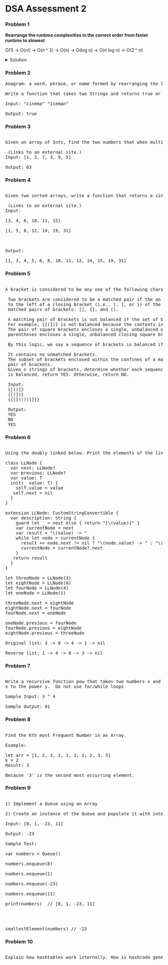 # DSA Assessment 2

### Problem 1 

**Rearrange the runtime complexities in the correct order from faster runtime to slowest** 

O(1) -> O(n!) -> O(n ^ 2) -> O(n) -> O(log n) -> O(n log n) -> O(2 ^ n)

<details> 
  <summary>Solution</summary> 
  
  O(1) -> O(log n) -> O(n) -> O(n log n) -> O(2 ^ n) -> O(n!)
  
</details> 

### Problem 2 

<pre>
Anagram: a word, phrase, or name formed by rearranging the letters of another, such as cinema, formed from iceman.

Write a function that takes two Strings and returns true or false if it's an Anagram

Input: "cinema" "iceman" 

Output: true 
</pre> 

### Problem 3

<pre> 
Given an array of Ints, find the two numbers that when multiplied together give the greatest product, and return that product.

 (Links to an external site.)
Input: [1, 2, 7, 3, 9, 5]

Output: 63
</pre> 

### Problem 4 

<pre> 
Given two sorted arrays, write a function that returns a single sorted list with all the elements from the inputs. Your solution must work in O(n) time.

 (Links to an external site.)
Input: 

[3, 4, 6, 10, 11, 15] 

[1, 5, 8, 12, 14, 19, 31]

 

Output: 

[1, 3, 4, 5, 6, 8, 10, 11, 12, 14, 15, 19, 31]
</pre>

### Problem 5 

<pre> 
A bracket is considered to be any one of the following characters: (, ), {, }, [, or ].
 
 Two brackets are considered to be a matched pair if the an opening bracket (i.e., (, [, or {) occurs 
 to the left of a closing bracket (i.e., ), ], or }) of the exact same type. There are three types of 
 matched pairs of brackets: [], {}, and ().
 
 A matching pair of brackets is not balanced if the set of brackets it encloses are not matched. 
 For example, {[(])} is not balanced because the contents in between { and } are not balanced. 
 The pair of square brackets encloses a single, unbalanced opening bracket, (, and the pair of 
 parentheses encloses a single, unbalanced closing square bracket, ].
 
 By this logic, we say a sequence of brackets is balanced if the following conditions are met:
 
 It contains no unmatched brackets.
 The subset of brackets enclosed within the confines of a matched pair of brackets is also a matched 
 pair of brackets.
 Given n strings of brackets, determine whether each sequence of brackets is balanced. If a string 
 is balanced, return YES. Otherwise, return NO.
 
 Input:
 {[()]}
 {[(])}
 {{[[(())]]}}
 
 Output:
 YES
 NO
 YES
</pre> 

### Problem 6

<pre> 
Using the doubly linked below. Print the elements of the linked list in reverse.

class LLNode<T> {
  var next: LLNode?
  var previous: LLNode?
  var value: T
  init(_ value: T) {
    self.value = value
   self.next = nil
  }
}

extension LLNode: CustomStringConvertible {
  var description: String {
    guard let _ = next else { return "[\(value)]" }
    var currentNode = next
    var result = "\(value) -> "
    while let node = currentNode {
      result += node.next != nil ? "\(node.value) -> " : "\(node.value) -> nil"
      currentNode = currentNode?.next
    }
   return result
  }
}

let threeNode = LLNode(3)
let eightNode = LLNode(8)
let fourNode = LLNode(4)
let oneNode = LLNode(1)

threeNode.next = eightNode
eightNode.next = fourNode
fourNode.next = oneNode

oneNode.previous = fourNode
fourNode.previous = eightNode
eightNode.previous = threeNode

Original list: 3 -> 8 -> 4 -> 1 -> nil

Reverse list: 1 -> 4 -> 8 -> 3 -> nil
</pre> 

### Problem 7

<pre> 
Write a recursive function pow that takes two numbers x and y as input and returns 
x to the power y.  Do not use for/while loops

Sample Input: 3 ^ 4

Sample Output: 81
</pre> 

### Problem 8

<pre> 
Find the Kth most Frequent Number in an Array.
 
Example:
 
let arr = [1, 2, 3, 2, 1, 2, 2, 2, 3, 3]
k = 2
Result: 3
 
Because '3' is the second most occurring element.
</pre> 

### Problem 9

<pre> 
1) Implement a Queue using an Array

2) Create an instance of the Queue and populate it with integers and write a function called smallestElement() that returns the smallest element in a given Queue. 

Input: [8, 1, -23, 11]

Output: -23

Sample Test: 

var numbers = Queue<Int>()

numbers.enqueue(8)

numbers.enqueue(1)

numbers.enqueue(-23)

numbers.enqueue(11)

print(numbers)  // [8, 1, -23, 11]




smallestElement(numbers) // -23
</pre> 

### Problem 10

<pre> 
Explain how hashtables work internally. How is hashcode generated and what will happen to the hash code when 2 values are same.
</pre> 

